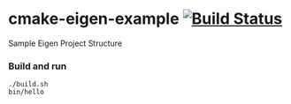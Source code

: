 # cmake-eigen-example [![Build Status](https://travis-ci.org/zouzias/cmake-eigen-example.svg?branch=master)](https://travis-ci.org/zouzias/cmake-eigen-example)
Sample Eigen Project Structure

### Build and run

```
./build.sh
bin/hello
```
